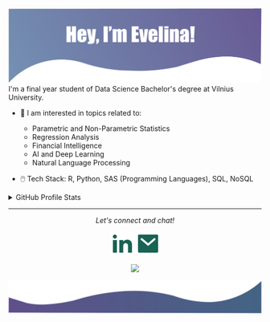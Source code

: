 <img src=images/readme.png>
I'm a final year student of Data Science Bachelor's degree at Vilnius University. 

- 📝 I am interested in topics related to:
  - Parametric and Non-Parametric Statistics
  - Regression Analysis
  - Financial Intelligence
  - AI and Deep Learning
  - Natural Language Processing

- 🖱️ Tech Stack: R, Python, SAS (Programming Languages), SQL, NoSQL

<details>
  <summary>GitHub Profile Stats</summary>
  <br>
  
  ![My github stats](https://github-readme-stats.vercel.app/api?username=evelinavait&show_icons=true&theme=nord)
  <br><br>
</details>

<hr>
<p align="center">
  <i>Let's connect and chat! </i>

  <p align="center">
    <a href="https://lt.linkedin.com/in/evelina-vaitkevičiūtė" alt="Linkedin"><img src="images/linkedin-fill.svg"></a>
    <a href="mailto:e.vaitkeviciute1@gmail.com" alt="Contact me"><img src="images/mail-fill.svg"></a>
  </p>

<p align="center" height="300px">
  <a href="https://github.com/evelinavait">
    <img src="https://komarev.com/ghpvc/?username=evelinavait&color=685A94" />
  </a>
</p>

<img src=images/readme_bottom.png>
